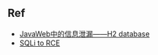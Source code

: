 ## Ref
- [JavaWeb中的信息泄漏——H2 database](https://www.sec-in.com/article/827)
- [SQLi to RCE](https://blog.ripstech.com/2019/dotcms515-sqli-to-rce/)
